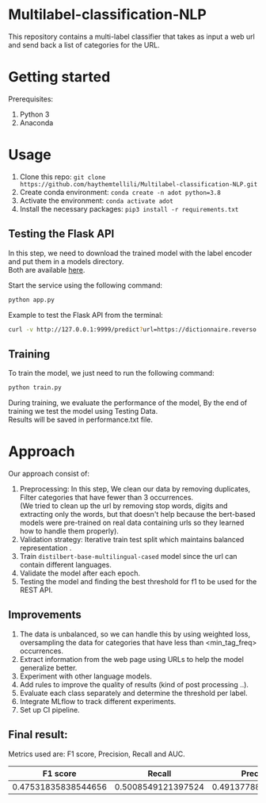 # Multilabel-classification-NLP
This repository contains a multi-label classifier that takes as input a web url and send back a list of categories for the URL. 

# Getting started
Prerequisites: 

 1. Python 3
 2. Anaconda 
 
 # Usage
 1. Clone this repo: `git clone https://github.com/haythemtellili/Multilabel-classification-NLP.git`
 2. Create conda environment: `conda create -n adot python=3.8`
 3. Activate the environment: `conda activate adot`
 4. Install the necessary packages: `pip3 install -r requirements.txt`
 ## Testing the Flask API
 In this step, we need to download the trained model with the label encoder and put them in a models directory.\
 Both are available [here](https://drive.google.com/drive/folders/1gSifqnsZU_MybP5MFMAg_r0CNAVFxf2v?usp=sharing).
 
 Start the service using the following command:
  ```bash
 python app.py
 ```
Example to test the Flask API from the terminal:
 ```bash
 curl -v http://127.0.0.1:9999/predict?url=https://dictionnaire.reverso.net/francais-arabe/
 ```
 ## Training
To train the model, we just need to run the following command:
  ```bash
 python train.py
 ```
During training, we evaluate the performance of the model, By the end of training we test the model using Testing Data.\
Results will be saved in performance.txt file.
 
 # Approach
 
 Our approach consist of:
 
 1. Preprocessing: In this step, We clean our data by removing duplicates, Filter categories that have fewer than 3 occurrences.\
 (We tried to clean up the url by removing stop words, digits and extracting only the words, but that doesn't help because the bert-based models were pre-trained on real data containing urls so they learned how to handle them properly).
 3. Validation strategy: Iterative train test split which maintains balanced representation . 
 4. Train `distilbert-base-multilingual-cased` model since the url can contain different languages.
 5. Validate the model after each epoch.
 6. Testing the model and finding the best threshold for f1 to be used for the REST API.
## Improvements
1. The data is unbalanced, so we can handle this by using weighted loss, oversampling the data for categories that have less than <min_tag_freq> occurrences.
2. Extract information from the web page using URLs to help the model generalize better.
3. Experiment with other language models.
4. Add rules to improve the quality of results (kind of post processing ..).
6. Evaluate each class separately and determine the threshold per label.
7. Integrate MLflow to track different experiments.
8. Set up CI pipeline.
## Final result:
Metrics used are: F1 score, Precision, Recall and AUC.

| F1 score| Recall    |Precision  |AUC|
| :-----: | :-: | :-: |:-: 
| 0.47531835838544656 | 0.5008549121397524 | 0.49137788420214845 |0.9758651239487387
 
